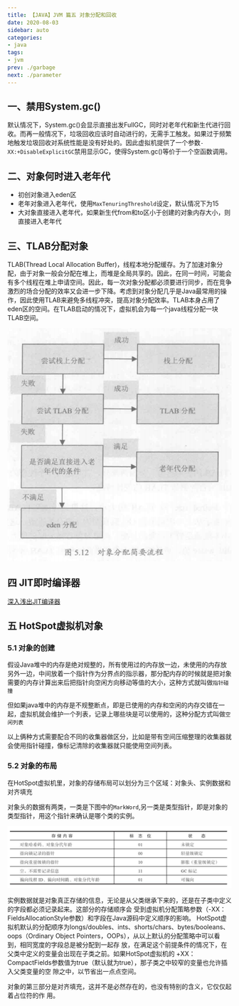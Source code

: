 ```yaml
---
title: 【JAVA】JVM 篇五 对象分配和回收
date: 2020-08-03
sidebar: auto
categories:
- java
tags:
- jvm
prev: ./garbage
next: ./parameter
---
```


## 一、禁用System.gc()
默认情况下，System.gc()会显示直接出发FullGC，同时对老年代和新生代进行回收。而再一般情况下，垃圾回收应该时自动进行的，无需手工触发。如果过于频繁地触发垃圾回收对系统性能是没有好处的。因此虚拟机提供了一个参数`-XX:+DisableExplicitGC`禁用显示GC，使得System.gc()等价于一个空函数调用。

## 二、对象何时进入老年代
- 初创对象进入eden区
- 老年对象进入老年代，使用`MaxTenuringThreshold`设定，默认情况下为15
- 大对象直接进入老年代，如果新生代from和to区小于创建的对象内存大小，则直接进入老年代

## 三、TLAB分配对象
TLAB(Thread Local Allocation Buffer)，线程本地分配缓存。为了加速对象分配，由于对象一般会分配在堆上，而堆是全局共享的。因此，在同一时间，可能会有多个线程在堆上申请空间。因此，每一次对象分配都必须要进行同步，而在竞争激烈的场合分配的效率又会进一步下降。考虑到对象分配几乎是Java最常用的操作，因此使用TLAB来避免多线程冲突，提高对象分配效率。TLAB本身占用了eden区的空间。在TLAB启动的情况下，虚拟机会为每一个java线程分配一块TLAB空间。

<center>

![Allocation Buffer](./img/alloc.png)

</center>

## 四 JIT即时编译器

[深入浅出JIT编译器](https://developer.ibm.com/zh/articles/j-lo-just-in-time/)

## 五 HotSpot虚拟机对象

### 5.1 对象的创建
假设Java堆中的内存是绝对规整的，所有使用过的内存放一边，未使用的内存放另外一边，中间放着一个指针作为分界点的指示器，那分配内存的时候就是把对象需要的内存计算出来后把指针向空闲方向移动等值的大小，这种方式就叫做`指针碰撞`  

但如果java堆中的内存是不规整断点，即是已使用的内存和空闲的内存交错在一起，虚拟机就会维护一个列表，记录上哪些块是可以使用的，这种分配方式叫做`空闲列表`

以上俩种方式需要配合不同的收集器做区分，比如是带有空间压缩整理的收集器就会使用指针碰撞，像标记清除的收集器就只能使用空间列表。

### 5.2 对象的布局

在HotSpot虚拟机里，对象的存储布局可以划分为三个区域：对象头、实例数据和对齐填充

对象头的数据有两类，一类是下图中的`MarkWord`,另一类是类型指针，即是对象的类型指针，用这个指针来确认是哪个类的实例。

<center>

![Mark Word](./img/object_mark_world.png)

</center>

实例数据就是对象真正存储的信息，无论是从父类继承下来的，还是在子类中定义的字段都必须记录起来。这部分的存储顺序会
受到虚拟机分配策略参数（-XX：FieldsAllocationStyle参数）和字段在Java源码中定义顺序的影响。
HotSpot虚拟机默认的分配顺序为longs/doubles、ints、shorts/chars、bytes/booleans、oops（Ordinary
Object Pointers，OOPs），从以上默认的分配策略中可以看到，相同宽度的字段总是被分配到一起存
放，在满足这个前提条件的情况下，在父类中定义的变量会出现在子类之前。如果HotSpot虚拟机的
+XX：CompactFields参数值为true（默认就为true），那子类之中较窄的变量也允许插入父类变量的空
隙之中，以节省出一点点空间。


对象的第三部分是对齐填充，这并不是必然存在的，也没有特别的含义，它仅仅起着占位符的作
用。


